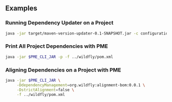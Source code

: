 
## Examples

### Running Dependency Updater on a Project

```bash
java -jar target/maven-version-updater-0.1-SNAPSHOT.jar -c configuration.json -o bom.xml -d dependencies.txt
```

### Print All Project Dependencies with PME

```bash
java -jar $PME_CLI_JAR -p -f ../wildfly/pom.xml
```

### Aligning Dependencies on a Project with PME

```bash
java -jar $PME_CLI_JAR \
     -DdependencyManagement=org.wildfly:alignment-bom:0.0.1 \
     -DstrictAlignment=false \
     -f ../wildfly/pom.xml
```

